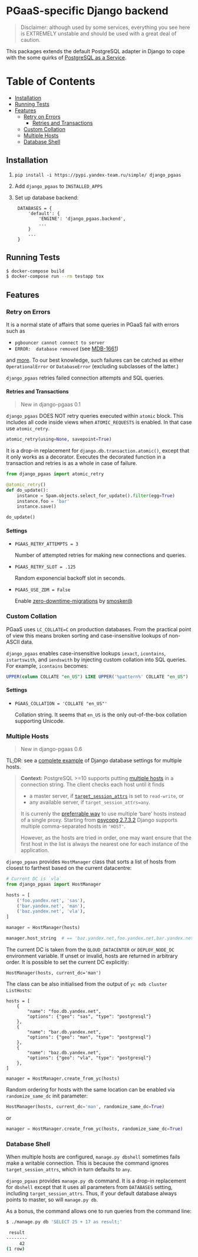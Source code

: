 # PGaaS-specific Django backend

> Disclaimer: although used by some services, everything you see here is EXTREMELY unstable and should be used with a great deal of caution.

This packages extends the default PostgreSQL adapter in Django to cope with the some quirks of [PostgreSQL as a Service](https://wiki.yandex-team.ru/MDB/).

Table of Contents
=================

* [Installation](#installation)
* [Running Tests](#running-tests)
* [Features](#features)
  * [Retry on Errors](#retry-on-errors)
    * [Retries and Transactions](#retries-and-transactions)
  * [Custom Collation](#custom-collation)
  * [Multiple Hosts](#multiple-hosts)
  * [Database Shell](#database-shell)


## Installation

1. `pip install -i https://pypi.yandex-team.ru/simple/ django_pgaas`
2. Add `django_pgaas` to `INSTALLED_APPS`
3. Set up database backend:

        DATABASES = {
            'default': {
                'ENGINE': 'django_pgaas.backend',
                ...
            }
            ...
        }

## Running Tests

```bash
$ docker-compose build
$ docker-compose run --rm testapp tox
```


## Features

### Retry on Errors

It is a normal state of affairs that some queries in PGaaS fail with errors such as
* `pgbouncer cannot connect to server`
* `ERROR:  database removed` (see [MDB-1661](https://st.yandex-team.ru/MDB-1661))

and [more][1]. To our best knowledge, such failures can be catched as either `OperationalError` or `DatabaseError` (excluding subclasses of the latter.)

`django_pgaas` retries failed connection attempts and SQL queries.


#### Retries and Transactions
> New in django-pgaas 0.1

`django_pgaas` DOES NOT retry queries executed within `atomic` block. This includes all code inside views when `ATOMIC_REQUESTS` is enabled.
In that case use `atomic_retry`.

```python
atomic_retry(using=None, savepoint=True)
```

It is a drop-in replacement for `django.db.transaction.atomic()`, except that it only works as a decorator.
Executes the decorated function in a transaction and retries is as a whole in case of failure.

```python
from django_pgaas import atomic_retry

@atomic_retry()
def do_update():
    instance = Spam.objects.select_for_update().filter(egg=True)
    instance.foo = 'bar'
    instance.save()

do_update()
```



#### Settings
* `PGAAS_RETRY_ATTEMPTS = 3`

  Number of attempted retries for making new connections and queries.
* `PGAAS_RETRY_SLOT = .125`

  Random exponencial backoff slot in seconds.
* `PGAAS_USE_ZDM = False`

  Enable [zero-downtime-migrations](https://github.com/Smosker/zero-downtime-migrations) by [smosker@](http://staff/smosker)

[1]: https://wiki.yandex-team.ru/dbaas/faq/#vnormalnoustanovlennomsoedineniivypolnjajuzaprosivotvetpoluchajuserverconncrashedinvalidserverparameteriliquerywaittimeout.chtodelat
[2]: https://simply.name/pg-lc-collate.html


### Custom Collation

PGaaS uses `LC_COLLATE=C` on production databases. From the practical point of view this means broken sorting and case-insensitive lookups of non-ASCII data.

`django_pgaas` enables case-insensitive lookups `iexact`, `icontains`, `istartswith`, and `iendswith` by injecting custom collation into SQL queries. For example, `icontains` becomes:
```sql
UPPER(column COLLATE "en_US") LIKE UPPER('%pattern%' COLLATE "en_US")
```

#### Settings
* ``PGAAS_COLLATION = 'COLLATE "en_US"'``

  Collation string. It seems that `en_US` is the only out-of-the-box collation supporting Unicode.

### Multiple Hosts

> New in django-pgaas 0.6

TL;DR: see a [complete example](examples/multihost_settings.py) of Django database settings for multiple hosts.

> **Context:** PostgreSQL >=10 supports putting [multiple hosts](https://paquier.xyz/postgresql-2/postgres-10-multi-host-connstr/) in a connection string. The client checks each host until it finds
> * a master server, if [`target_session_attrs`](https://www.postgresql.org/docs/devel/static/libpq-connect.html#LIBPQ-PARAMKEYWORDS) is set to `read-write`, or
> * any available server, if `target_session_attrs=any`.
>
>  It is currenly the [preferrable way](https://wiki.yandex-team.ru/mdb/api/#bazydannyx) to use multiple ‘bare’ hosts instead of a single proxy. Starting from [psycopg 2.7.3.2](http://initd.org/psycopg/articles/2017/10/24/psycopg-2732-released/) Django supports multiple comma-separated hosts in `'HOST'`.
>
> However, as the hosts are tried in order, one may want ensure that the first host in the list is always the nearest one for each instance of the application.

`django_pgaas` provides `HostManager` class that sorts a list of hosts from closest to farthest based on the current datacentre:
```python
# Current DC is `vla`
from django_pgaas import HostManager

hosts = [
    ('foo.yandex.net', 'sas'),
    ('bar.yandex.net', 'man'),
    ('baz.yandex.net', 'vla'),
]

manager = HostManager(hosts)

manager.host_string  # == 'baz.yandex.net,foo.yandex.net,bar.yandex.net'
```

The current DC is taken from the `QLOUD_DATACENTER` or `DEPLOY_NODE_DC` environment variable. If unset or invalid, hosts are returned in arbitrary order. It is possible to set the current DC explicitly:
```
HostManager(hosts, current_dc='man')
```

The class can be also initialised from the output of `yc mdb cluster ListHosts`:
```
hosts = [
    {
        "name": "foo.db.yandex.net",
        "options": {"geo": "sas", "type": "postgresql"}
    },
    {
        "name": "bar.db.yandex.net",
        "options": {"geo": "man", "type": "postgresql"}
    },
    {
        "name": "baz.db.yandex.net",
        "options": {"geo": "vla", "type": "postgresql"}
    },
]

manager = HostManager.create_from_yc(hosts)
```

Random ordering for hosts with the same location can be enabled via `randomize_same_dc` init parameter:

```python
HostManager(hosts, current_dc='man', randomize_same_dc=True)
```
or
```python
manager = HostManager.create_from_yc(hosts, randomize_same_dc=True)
```

### Database Shell

When multiple hosts are configured, `manage.py dbshell` sometimes fails make a writable connection. This is because the command ignores `target_session_attrs`, which in turn defaults to `any`.

`django_pgaas` provides `manage.py db` command. It is a drop-in replacement for `dbshell` except that it uses all parameters from `DATABASES` setting, including `target_session_attrs`. Thus, if your default database always points to master, so will `manage.py db`.

As a bonus, the command allows one to run queries from the command line:

```bash
$ ./manage.py db 'SELECT 25 + 17 as result;'

 result
--------
     42
(1 row)
```
